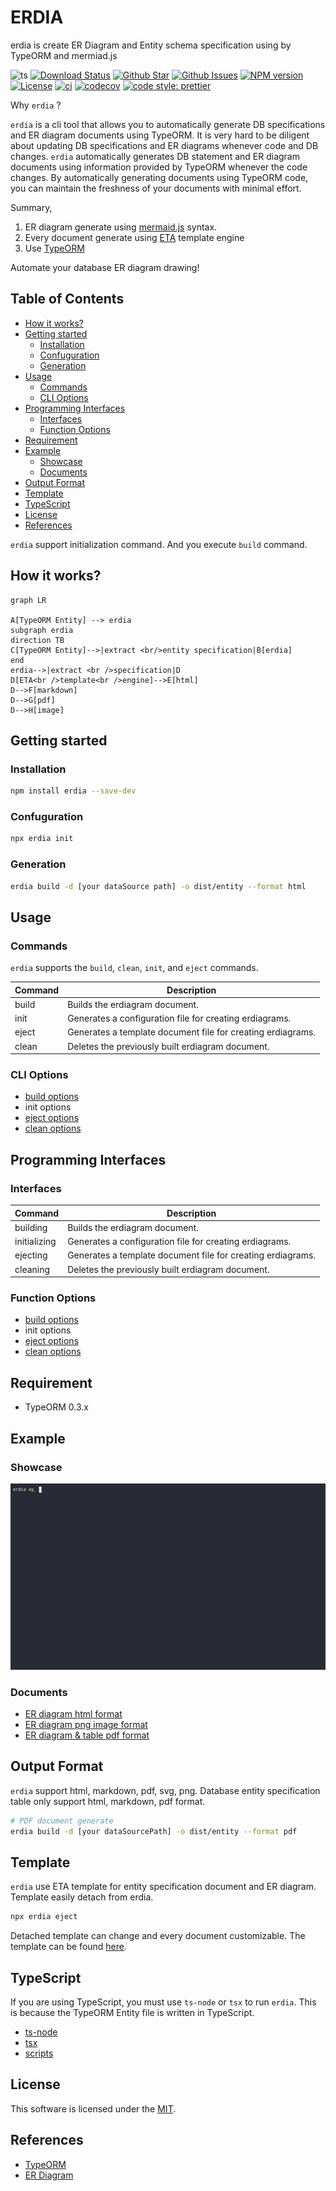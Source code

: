 # ERDIA

erdia is create ER Diagram and Entity schema specification using by TypeORM and mermiad.js

![ts](https://flat.badgen.net/badge/Built%20With/TypeScript/blue)
[![Download Status](https://img.shields.io/npm/dw/erdia.svg)](https://npmcharts.com/compare/erdia?minimal=true)
[![Github Star](https://img.shields.io/github/stars/imjuni/erdia.svg?style=popout)](https://github.com/imjuni/erdia)
[![Github Issues](https://img.shields.io/github/issues-raw/imjuni/erdia.svg)](https://github.com/imjuni/erdia/issues)
[![NPM version](https://img.shields.io/npm/v/erdia.svg)](https://www.npmjs.com/package/erdia)
[![License](https://img.shields.io/npm/l/erdia.svg)](https://github.com/imjuni/erdia/blob/master/LICENSE)
[![ci](https://github.com/imjuni/fast-maker/actions/workflows/ci.yml/badge.svg?branch=master&style=flat-square)](https://github.com/imjuni/fast-maker/actions/workflows/ci.yml)
[![codecov](https://codecov.io/gh/imjuni/fast-maker/branch/master/graph/badge.svg?token=YrUlnfDbso&style=flat-square)](https://codecov.io/gh/imjuni/fast-maker)
[![code style: prettier](https://img.shields.io/badge/code_style-prettier-ff69b4.svg?style=flat-square)](https://github.com/prettier/prettier)

Why `erdia` ?

`erdia` is a cli tool that allows you to automatically generate DB specifications and ER diagram documents using TypeORM. It is very hard to be diligent about updating DB specifications and ER diagrams whenever code and DB changes. `erdia` automatically generates DB statement and ER diagram documents using information provided by TypeORM whenever the code changes. By automatically generating documents using TypeORM code, you can maintain the freshness of your documents with minimal effort.

Summary,

1. ER diagram generate using [mermaid.js](http://mermaid.js.org/) syntax.
2. Every document generate using [ETA](https://eta.js.org/) template engine
3. Use [TypeORM](https://typeorm.io/)

Automate your database ER diagram drawing!

## Table of Contents <!-- omit in toc -->

- [How it works?](#how-it-works)
- [Getting started](#getting-started)
  - [Installation](#installation)
  - [Confuguration](#confuguration)
  - [Generation](#generation)
- [Usage](#usage)
  - [Commands](#commands)
  - [CLI Options](#cli-options)
- [Programming Interfaces](#programming-interfaces)
  - [Interfaces](#interfaces)
  - [Function Options](#function-options)
- [Requirement](#requirement)
- [Example](#example)
  - [Showcase](#showcase)
  - [Documents](#documents)
- [Output Format](#output-format)
- [Template](#template)
- [TypeScript](#typescript)
- [License](#license)
- [References](#references)

`erdia` support initialization command. And you execute `build` command.

## How it works?

```mermaid
graph LR

A[TypeORM Entity] --> erdia
subgraph erdia
direction TB
C[TypeORM Entity]-->|extract <br/>entity specification|B[erdia]
end
erdia-->|extract <br />specification|D
D[ETA<br />template<br />engine]-->E[html]
D-->F[markdown]
D-->G[pdf]
D-->H[image]
```

## Getting started

### Installation

```bash
npm install erdia --save-dev
```

### Confuguration

```bash
npx erdia init
```

### Generation

```bash
erdia build -d [your dataSource path] -o dist/entity --format html
```

## Usage

### Commands

`erdia` supports the `build`, `clean`, `init`, and `eject` commands.

| Command | Description                                                 |
| ------- | ----------------------------------------------------------- |
| build   | Builds the erdiagram document.                              |
| init    | Generates a configuration file for creating erdiagrams.     |
| eject   | Generates a template document file for creating erdiagrams. |
| clean   | Deletes the previously built erdiagram document.            |

### CLI Options

- [build options](./docs/DETAIL_BUILD_COMMAND_OPTION.md#build-command-cli-options)
- init options
- [eject options](./docs/DETAIL_EJECT_COMMAND_OPTION.md#eject-command-cli-options)
- [clean options](./docs/DETAIL_CLEAN_COMMAND_OPTION.md#clean-command-cli-options)

## Programming Interfaces

### Interfaces

| Command      | Description                                                 |
| ------------ | ----------------------------------------------------------- |
| building     | Builds the erdiagram document.                              |
| initializing | Generates a configuration file for creating erdiagrams.     |
| ejecting     | Generates a template document file for creating erdiagrams. |
| cleaning     | Deletes the previously built erdiagram document.            |

### Function Options

- [build options](./docs/DETAIL_BUILD_COMMAND_OPTION.md#building-function-options)
- init options
- [eject options](./docs/DETAIL_EJECT_COMMAND_OPTION.md#eject-function-options)
- [clean options](./docs/DETAIL_CLEAN_COMMAND_OPTION.md#clean-function-options)

## Requirement

- TypeORM 0.3.x

## Example

### Showcase

![erdia showcase](./assets/erdia-showcase.gif)

### Documents

- [ER diagram html format](./assets/html/index.html)
- [ER diagram png image format](./assets/erdiagram.png)
- [ER diagram & table pdf format](./assets/erdiagram.pdf)

## Output Format

`erdia` support html, markdown, pdf, svg, png. Database entity specification table only support html, markdown, pdf format.

```bash
# PDF document generate
erdia build -d [your dataSourcePath] -o dist/entity --format pdf
```

## Template

`erdia` use ETA template for entity specification document and ER diagram. Template easily detach from erdia.

```bash
npx erdia eject
```

Detached template can change and every document customizable. The template can be found [here](https://github.com/imjuni/erdia/tree/master/src/template).

## TypeScript

If you are using TypeScript, you must use `ts-node` or `tsx` to run `erdia`. This is because the TypeORM Entity file is written in TypeScript.

- [ts-node](./docs/DETAIL_TYPESCRIPT.md#ts-node)
- [tsx](./docs/DETAIL_TYPESCRIPT.md#tsx)
- [scripts](./docs/DETAIL_TYPESCRIPT.md#using-programming-interfaces)

## License

This software is licensed under the [MIT](LICENSE).

## References

- [TypeORM](https://typeorm.io/)
- [ER Diagram](https://en.wikipedia.org/wiki/Entity%E2%80%93relationship_model)
